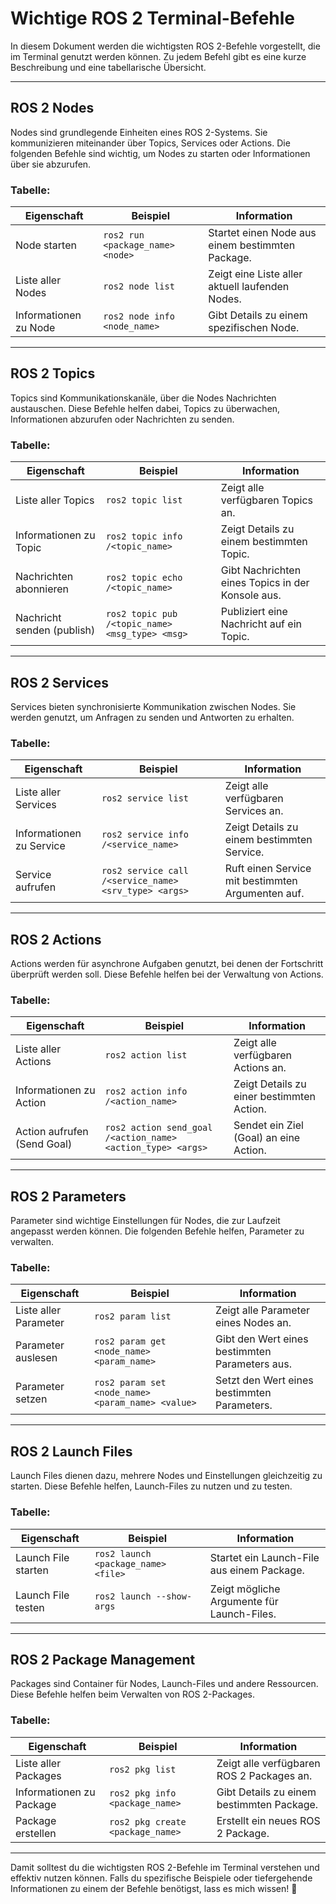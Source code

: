 # Wichtige ROS 2 Terminal-Befehle

In diesem Dokument werden die wichtigsten ROS 2-Befehle vorgestellt, die im Terminal genutzt werden können. Zu jedem Befehl gibt es eine kurze Beschreibung und eine tabellarische Übersicht.

---

## ROS 2 Nodes
Nodes sind grundlegende Einheiten eines ROS 2-Systems. Sie kommunizieren miteinander über Topics, Services oder Actions. Die folgenden Befehle sind wichtig, um Nodes zu starten oder Informationen über sie abzurufen.

### Tabelle:
| Eigenschaft           | Beispiel                           | Information                                        |
|-----------------------|------------------------------------|--------------------------------------------------|
| Node starten          | `ros2 run <package_name> <node>`  | Startet einen Node aus einem bestimmten Package. |
| Liste aller Nodes     | `ros2 node list`                  | Zeigt eine Liste aller aktuell laufenden Nodes.  |
| Informationen zu Node | `ros2 node info <node_name>`      | Gibt Details zu einem spezifischen Node.         |


---

## ROS 2 Topics
Topics sind Kommunikationskanäle, über die Nodes Nachrichten austauschen. Diese Befehle helfen dabei, Topics zu überwachen, Informationen abzurufen oder Nachrichten zu senden.

### Tabelle:
| Eigenschaft               | Beispiel                          | Information                                      |
|---------------------------|-----------------------------------|------------------------------------------------|
| Liste aller Topics        | `ros2 topic list`                | Zeigt alle verfügbaren Topics an.              |
| Informationen zu Topic    | `ros2 topic info /<topic_name>`  | Zeigt Details zu einem bestimmten Topic.       |
| Nachrichten abonnieren    | `ros2 topic echo /<topic_name>`  | Gibt Nachrichten eines Topics in der Konsole aus. |
| Nachricht senden (publish)| `ros2 topic pub /<topic_name> <msg_type> <msg>` | Publiziert eine Nachricht auf ein Topic.       |

---

## ROS 2 Services
Services bieten synchronisierte Kommunikation zwischen Nodes. Sie werden genutzt, um Anfragen zu senden und Antworten zu erhalten.

### Tabelle:
| Eigenschaft              | Beispiel                            | Information                                      |
|--------------------------|-------------------------------------|------------------------------------------------|
| Liste aller Services     | `ros2 service list`                | Zeigt alle verfügbaren Services an.            |
| Informationen zu Service | `ros2 service info /<service_name>`| Zeigt Details zu einem bestimmten Service.     |
| Service aufrufen         | `ros2 service call /<service_name> <srv_type> <args>` | Ruft einen Service mit bestimmten Argumenten auf. |

---

## ROS 2 Actions
Actions werden für asynchrone Aufgaben genutzt, bei denen der Fortschritt überprüft werden soll. Diese Befehle helfen bei der Verwaltung von Actions.

### Tabelle:
| Eigenschaft               | Beispiel                              | Information                                      |
|---------------------------|---------------------------------------|------------------------------------------------|
| Liste aller Actions       | `ros2 action list`                   | Zeigt alle verfügbaren Actions an.             |
| Informationen zu Action   | `ros2 action info /<action_name>`    | Zeigt Details zu einer bestimmten Action.      |
| Action aufrufen (Send Goal)| `ros2 action send_goal /<action_name> <action_type> <args>` | Sendet ein Ziel (Goal) an eine Action.        |
---

## ROS 2 Parameters
Parameter sind wichtige Einstellungen für Nodes, die zur Laufzeit angepasst werden können. Die folgenden Befehle helfen, Parameter zu verwalten.

### Tabelle:
| Eigenschaft                | Beispiel                                 | Information                                      |
|----------------------------|------------------------------------------|------------------------------------------------|
| Liste aller Parameter      | `ros2 param list`                       | Zeigt alle Parameter eines Nodes an.           |
| Parameter auslesen         | `ros2 param get <node_name> <param_name>` | Gibt den Wert eines bestimmten Parameters aus. |
| Parameter setzen           | `ros2 param set <node_name> <param_name> <value>` | Setzt den Wert eines bestimmten Parameters.   |

---

## ROS 2 Launch Files
Launch Files dienen dazu, mehrere Nodes und Einstellungen gleichzeitig zu starten. Diese Befehle helfen, Launch-Files zu nutzen und zu testen.

### Tabelle:
| Eigenschaft             | Beispiel                             | Information                                    |
|-------------------------|--------------------------------------|----------------------------------------------|
| Launch File starten     | `ros2 launch <package_name> <file>` | Startet ein Launch-File aus einem Package.   |
| Launch File testen      | `ros2 launch --show-args`           | Zeigt mögliche Argumente für Launch-Files.   |

---

## ROS 2 Package Management
Packages sind Container für Nodes, Launch-Files und andere Ressourcen. Diese Befehle helfen beim Verwalten von ROS 2-Packages.

### Tabelle:
| Eigenschaft                   | Beispiel                            | Information                                    |
|-------------------------------|-------------------------------------|-----------------------------------------------|
| Liste aller Packages          | `ros2 pkg list`                    | Zeigt alle verfügbaren ROS 2 Packages an.     |
| Informationen zu Package      | `ros2 pkg info <package_name>`     | Gibt Details zu einem bestimmten Package.     |
| Package erstellen             | `ros2 pkg create <package_name>`   | Erstellt ein neues ROS 2 Package.            |

---

Damit solltest du die wichtigsten ROS 2-Befehle im Terminal verstehen und effektiv nutzen können. Falls du spezifische Beispiele oder tiefergehende Informationen zu einem der Befehle benötigst, lass es mich wissen! 🙂

